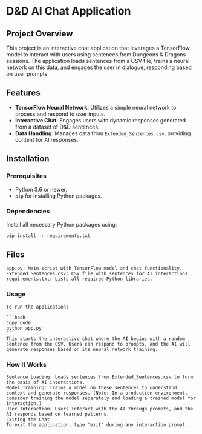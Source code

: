 # D&D AI Chat Application

## Project Overview
This project is an interactive chat application that leverages a TensorFlow model to interact with users using sentences from Dungeons & Dragons sessions. The application loads sentences from a CSV file, trains a neural network on this data, and engages the user in dialogue, responding based on user prompts.

## Features
- **TensorFlow Neural Network**: Utilizes a simple neural network to process and respond to user inputs.
- **Interactive Chat**: Engages users with dynamic responses generated from a dataset of D&D sentences.
- **Data Handling**: Manages data from `Extended_Sentences.csv`, providing content for AI responses.

## Installation

### Prerequisites
- Python 3.6 or newer.
- `pip` for installing Python packages.

### Dependencies
Install all necessary Python packages using:

```bash
pip install -r requirements.txt
```




## Files
    app.py: Main script with TensorFlow model and chat functionality.
    Extended_Sentences.csv: CSV file with sentences for AI interactions.
    requirements.txt: Lists all required Python libraries.
### Usage
    To run the application:

    ```bash
    Copy code
    python app.py
    ```
    This starts the interactive chat where the AI begins with a random sentence from the CSV. Users can respond to prompts, and the AI will generate responses based on its neural network training.

### How It Works
    Sentence Loading: Loads sentences from Extended_Sentences.csv to form the basis of AI interactions.
    Model Training: Trains a model on these sentences to understand context and generate responses. (Note: In a production environment, consider training the model separately and loading a trained model for interaction.)
    User Interaction: Users interact with the AI through prompts, and the AI responds based on learned patterns.
    Exiting the Chat
    To exit the application, type 'exit' during any interaction prompt.